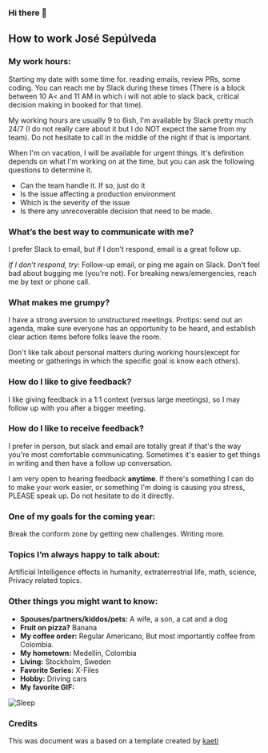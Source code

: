 ### Hi there 👋

## How to work José Sepúlveda

### My work hours:
Starting my date with some time for. reading emails, review PRs, some coding. You can reach me by Slack during these times (There is a block between 10 A< and 11 AM in which i will not able to slack back, critical decision making in booked for that time).

My working hours are usually 9 to 6ish, I'm available by Slack pretty much 24/7 (I do not really care about it but I do NOT expect the same from my team). Do not hesitate to call in the middle of the night if that is important.

When I'm on vacation, I will be available for urgent things. It's definition depends on what I'm working on at the time, but you can ask the following questions to determine it.

* Can the team handle it. If so, just do it
* Is the issue affecting a production environment
* Which is the severity of the issue
* Is there any unrecoverable decision that need to be made.

### What’s the best way to communicate with me?

I prefer Slack to email, but if I don't respond, email is a great follow up.

*If I don’t respond, try:* Follow-up email, or ping me again on Slack. Don't feel bad about bugging me (you're not). For breaking news/emergencies, reach me by text or phone call.

### What makes me grumpy?
I have a strong aversion to unstructured meetings. Protips: send out an agenda, make sure everyone has an opportunity to be heard, and establish clear action items before folks leave the room.

Don't like talk about personal matters during working hours(except for meeting or gatherings in which the specific goal is know each others).


### How do I like to give feedback?
I like giving feedback in a 1:1 context (versus large meetings), so I may follow up with you after a bigger meeting.


### How do I like to receive feedback?
I prefer in person, but slack and email are totally great if that's the way you're most comfortable communicating. Sometimes it's easier to get things in writing and then have a follow up conversation.

I am very open to hearing feedback **anytime**. If there's something I can do to make your work easier, or something I'm doing is causing you stress, PLEASE speak up. Do not hesitate to do it directly.

### One of my goals for the coming year:
Break the conform zone by getting new challenges.
Writing more.

### Topics I’m always happy to talk about:
Artificial Intelligence effects in humanity, extraterrestrial life, math, science, Privacy related topics.

### Other things you might want to know:

* **Spouses/partners/kiddos/pets:** A wife, a son, a cat and a dog
* **Fruit on pizza?** Banana
* **My coffee order:** Regular Americano, But most importantly coffee from Colombia.
* **My hometown:** Medellín, Colombia
* **Living:** Stockholm, Sweden
* **Favorite Series:** X-Files
* **Hobby:** Driving cars
* **My favorite GIF:**

![Sleep](https://media.giphy.com/media/M8tkmfrINxdhH2zQgi/giphy.gif "No Sleeping")


### Credits
This was document was a based on a template created by [kaeti](https://github.com/kaeti/personal-readme)
